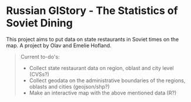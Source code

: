 # Russian GIStory  - The Statistics of Soviet Dining

This project aims to put data on state restaurants in Soviet times on the map. A project by Olav and Emelie Hofland.

> Current to-do's:
> * Collect state restaurant data on region, oblast and city level (CVSs?)
> * Collect geodata on the administrative boundaries of the regions, oblasts and cities (geojson/shp?)
> * Make an interactive map with the above mentioned data (R?)
